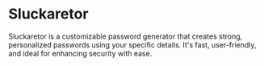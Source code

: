 # Sluckaretor
Sluckaretor is a customizable password generator that creates strong, personalized passwords using your specific details. It's fast, user-friendly, and ideal for enhancing security with ease.
